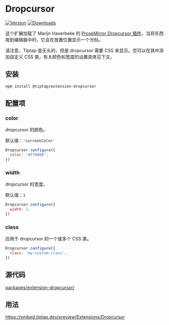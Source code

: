 # Dropcursor

[![Version](https://img.shields.io/npm/v/@tiptap/extension-dropcursor.svg?label=version)](https://www.npmjs.com/package/@tiptap/extension-dropcursor)
[![Downloads](https://img.shields.io/npm/dm/@tiptap/extension-dropcursor.svg)](https://npmcharts.com/compare/@tiptap/extension-dropcursor?minimal=true)

这个扩展加载了 Marijn Haverbeke 的 [ProseMirror Dropcursor 插件](https://github.com/ProseMirror/prosemirror-dropcursor)，当将东西拖到编辑器中时，它会在放置位置显示一个光标。

请注意，Tiptap 是无头的，但是 dropcursor 需要 CSS 来显示。您可以在其中添加自定义 CSS 类，有关颜色和宽度的设置具体见下文。

## 安装

```bash
npm install @tiptap/extension-dropcursor
```

## 配置项

### color

dropcursor 的颜色。

默认值：`'currentColor'`

```js
Dropcursor.configure({
  color: '#ff0000',
})
```

### width

dropcursor 的宽度。

默认值：`1`

```js
Dropcursor.configure({
  width: 2,
})
```

### class

应用于 dropcursor 的一个或多个 CSS 类。

```js
Dropcursor.configure({
  class: 'my-custom-class',
})
```

## 源代码

[packages/extension-dropcursor/](https://github.com/ueberdosis/tiptap/blob/main/packages/extension-dropcursor/)

## 用法

https://embed.tiptap.dev/preview/Extensions/Dropcursor